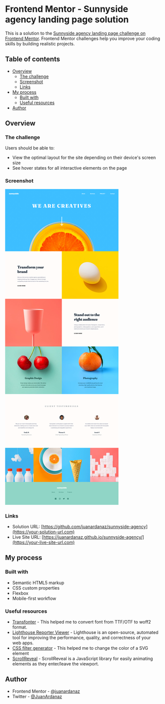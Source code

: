 # Frontend Mentor - Sunnyside agency landing page solution

This is a solution to the [Sunnyside agency landing page challenge on Frontend Mentor](https://www.frontendmentor.io/challenges/sunnyside-agency-landing-page-7yVs3B6ef). Frontend Mentor challenges help you improve your coding skills by building realistic projects.

## Table of contents

- [Overview](#overview)
  - [The challenge](#the-challenge)
  - [Screenshot](#screenshot)
  - [Links](#links)
- [My process](#my-process)
  - [Built with](#built-with)
  - [Useful resources](#useful-resources)
- [Author](#author)

## Overview

### The challenge

Users should be able to:

- View the optimal layout for the site depending on their device's screen size
- See hover states for all interactive elements on the page

### Screenshot

![](./assets/img/screenshot.png)

### Links

- Solution URL: [https://github.com/juanardanaz/sunnyside-agency](https://your-solution-url.com)
- Live Site URL: [https://juanardanaz.github.io/sunnyside-agency/](https://your-live-site-url.com)

## My process

### Built with

- Semantic HTML5 markup
- CSS custom properties
- Flexbox
- Mobile-first workflow

### Useful resources

- [Transfonter](https://transfonter.org/) - This helped me to convert font from TTF/OTF to woff2 format.
- [Lighthouse Reporter Viewer](https://chrome.google.com/webstore/detail/lighthouse/blipmdconlkpinefehnmjammfjpmpbjk?hl=es) - Lighthouse is an open-source, automated tool for improving the performance, quality, and correctness of your web apps.
- [CSS filter generator](https://codepen.io/sosuke/pen/Pjoqqp) - This helped me to change the color of a SVG element
- [ScrollReveal](https://scrollrevealjs.org/) - ScrollReveal is a JavaScript library for easily animating elements as they enter/leave the viewport.

## Author

- Frontend Mentor - [@juanardanaz](https://www.frontendmentor.io/profile/juanardanaz)
- Twitter - [@JuanArdanaz](https://www.twitter.com/JuanArdanaz)


